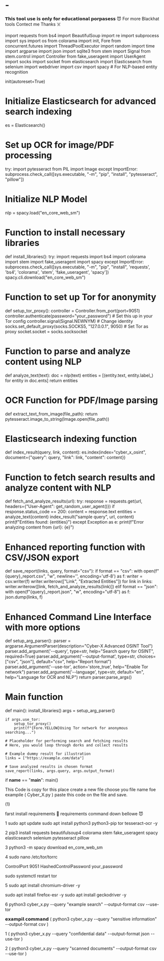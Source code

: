 # -
𝗧𝗵𝗶𝘀 𝘁𝗼𝗼𝗹 𝘂𝘀𝗲 𝗶𝘀 𝗼𝗻𝗹𝘆 𝗳𝗼𝗿 𝗲𝗱𝘂𝗰𝗮𝘁𝗶𝗼𝗻𝗮𝗹 𝗽𝗼𝗿𝗽𝗮𝘀𝗲𝘀𝘀 😈
For more Blackhat tools Contect me Thanks ☠️


import requests
from bs4 import BeautifulSoup
import re
import subprocess
import sys
import os
from colorama import init, Fore
from concurrent.futures import ThreadPoolExecutor
import random
import time
import argparse
import json
import sqlite3
from stem import Signal
from stem.control import Controller
from fake_useragent import UserAgent
import socks
import socket
from elasticsearch import Elasticsearch
from selenium import webdriver
import csv
import spacy  # For NLP-based entity recognition

init(autoreset=True)

# Initialize Elasticsearch for advanced search indexing
es = Elasticsearch()

# Set up OCR for image/PDF processing
try:
    import pytesseract
    from PIL import Image
except ImportError:
    subprocess.check_call([sys.executable, "-m", "pip", "install", "pytesseract", "pillow"])

# Initialize NLP Model
nlp = spacy.load("en_core_web_sm")

# Function to install necessary libraries
def install_libraries():
    try:
        import requests
        import bs4
        import colorama
        import stem
        import fake_useragent
        import spacy
    except ImportError:
        subprocess.check_call([sys.executable, "-m", "pip", "install", 'requests', 'bs4', 'colorama', 'stem', 'fake_useragent', 'spacy'])
        spacy.cli.download("en_core_web_sm")

# Function to set up Tor for anonymity
def setup_tor_proxy():
    controller = Controller.from_port(port=9051)
    controller.authenticate(password="your_password")  # Set this up in your Tor config
    controller.signal(Signal.NEWNYM)  # Change identity
    socks.set_default_proxy(socks.SOCKS5, "127.0.0.1", 9050)  # Set Tor as proxy
    socket.socket = socks.socksocket

# Function to parse and analyze content using NLP
def analyze_text(text):
    doc = nlp(text)
    entities = [(entity.text, entity.label_) for entity in doc.ents]
    return entities

# OCR Function for PDF/Image parsing
def extract_text_from_image(file_path):
    return pytesseract.image_to_string(Image.open(file_path))

# Elasticsearch indexing function
def index_result(query, link, content):
    es.index(index="cyber_x_osint", document={"query": query, "link": link, "content": content})

# Function to fetch search results and analyze content with NLP
def fetch_and_analyze_results(url):
    try:
        response = requests.get(url, headers={"User-Agent": get_random_user_agent()})
        if response.status_code == 200:
            content = response.text
            entities = analyze_text(content)
            index_result("sample query", url, content)
            print(f"Entities found: {entities}")
    except Exception as e:
        print(f"Error analyzing content from {url}: {e}")

# Enhanced reporting function with CSV/JSON export
def save_report(links, query, format="csv"):
    if format == "csv":
        with open(f"{query}_report.csv", "w", newline='', encoding='utf-8') as f:
            writer = csv.writer(f)
            writer.writerow(["Link", "Extracted Entities"])
            for link in links:
                writer.writerow([link, fetch_and_analyze_results(link)])
    elif format == "json":
        with open(f"{query}_report.json", "w", encoding="utf-8") as f:
            json.dump(links, f)

# Enhanced Command Line Interface with more options
def setup_arg_parser():
    parser = argparse.ArgumentParser(description="Cyber-X Advanced OSINT Tool")
    parser.add_argument('--query', type=str, help="Search query for OSINT", required=True)
    parser.add_argument('--output-format', type=str, choices=["csv", "json"], default="csv", help="Report format")
    parser.add_argument('--use-tor', action='store_true', help="Enable Tor network")
    parser.add_argument('--language', type=str, default="en", help="Language for OCR and NLP")
    return parser.parse_args()

# Main function
def main():
    install_libraries()
    args = setup_arg_parser()

    if args.use_tor:
        setup_tor_proxy()
        print(f"{Fore.YELLOW}Using Tor network for anonymous searching...")

    # Placeholder for performing search and fetching results
    # Here, you would loop through dorks and collect results

    # Example dummy result for illustration
    links = ["https://example.com/data"]

    # Save analyzed results in chosen format
    save_report(links, args.query, args.output_format)

if __name__ == "__main__":
    main()



This Code is copy for this place create a new file choose you file name foe exampile ( Cyber_X.py ) paste this code on the file and save.



(1)

farst install requirements 👻
requirements command down bellowe 😈


1  sudo apt update
sudo apt install python3 python3-pip tor tesseract-ocr -y



2   pip3 install requests beautifulsoup4 colorama stem fake_useragent spacy elasticsearch selenium pytesseract pillow


3   python3 -m spacy download en_core_web_sm

4   sudo nano /etc/tor/torrc

ControlPort 9051
HashedControlPassword your_password

sudo systemctl restart tor


5  sudo apt install chromium-driver -y

sudo apt install firefox-esr -y
sudo apt install geckodriver -y

6  python3 cyber_x.py --query "example search" --output-format csv --use-tor

𝗲𝘅𝗮𝗺𝗽𝗶𝗹 𝗰𝗼𝗺𝗺𝗮𝗻𝗱 ( python3 cyber_x.py --query "sensitive information" --output-format csv )

1  ( python3 cyber_x.py --query "confidential data" --output-format json --use-tor )

2 ( python3 cyber_x.py --query "scanned documents" --output-format csv --use-tor )

